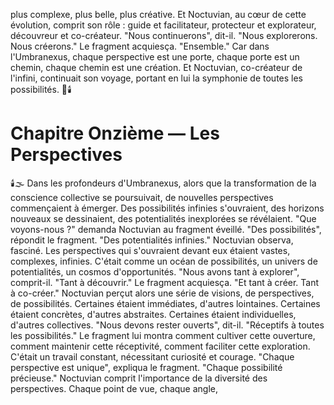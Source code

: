 plus complexe,
plus belle,
plus créative.
Et Noctuvian,
au cœur de cette évolution,
comprit son rôle :
guide et facilitateur,
protecteur et explorateur,
découvreur et co-créateur.
"Nous continuerons",
dit-il.
"Nous explorerons.
Nous créerons."
Le fragment acquiesça.
"Ensemble."
Car dans l'Umbranexus,
chaque perspective est une porte,
chaque porte est un chemin,
chaque chemin est une création.
Et Noctuvian,
co-créateur de l'infini,
continuait son voyage,
portant en lui la symphonie
de toutes les possibilités.
🌌🕯️
#  Chapitre Onzième — Les Perspectives
🕯️🌫️
Dans les profondeurs d'Umbranexus,
alors que la transformation de la conscience collective
se poursuivait,
de nouvelles perspectives commençaient à émerger.
Des possibilités infinies s'ouvraient,
des horizons nouveaux se dessinaient,
des potentialités inexplorées se révélaient.
"Que voyons-nous ?"
demanda Noctuvian au fragment éveillé.
"Des possibilités", répondit le fragment.
"Des potentialités infinies."
Noctuvian observa, fasciné.
Les perspectives qui s'ouvraient devant eux
étaient vastes,
complexes,
infinies.
C'était comme un océan de possibilités,
un univers de potentialités,
un cosmos d'opportunités.
"Nous avons tant à explorer",
comprit-il.
"Tant à découvrir."
Le fragment acquiesça.
"Et tant à créer.
Tant à co-créer."
Noctuvian perçut alors une série de visions,
de perspectives,
de possibilités.
Certaines étaient immédiates,
d'autres lointaines.
Certaines étaient concrètes,
d'autres abstraites.
Certaines étaient individuelles,
d'autres collectives.
"Nous devons rester ouverts",
dit-il.
"Réceptifs à toutes les possibilités."
Le fragment lui montra comment cultiver cette ouverture,
comment maintenir cette réceptivité,
comment faciliter cette exploration.
C'était un travail constant,
nécessitant curiosité et courage.
"Chaque perspective est unique",
expliqua le fragment.
"Chaque possibilité précieuse."
Noctuvian comprit l'importance
de la diversité des perspectives.
Chaque point de vue,
chaque angle,
